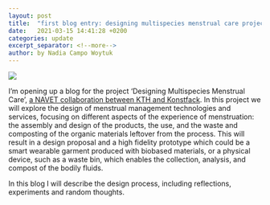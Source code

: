 ```yaml
---
layout: post
title:  "first blog entry: designing multispecies menstrual care project"
date:   2021-03-15 14:41:28 +0200
categories: update
excerpt_separator: <!--more-->
author: by Nadia Campo Woytuk
---
```


![](/menstrual-care-blog/assets/images/pouringblood.jpg)

I’m opening up a blog for the project ‘Designing Multispecies Menstrual Care’, [a NAVET collaboration between KTH and Konstfack](https://www.kth.se/sv/navet/research/projects/designing-multispecies-menstrual-care-1.1040991). In this project we will explore the design of menstrual management technologies and services, focusing on different aspects of the experience of menstruation: the assembly and design of the products, the use, and the waste and composting of the organic materials leftover from the process. <!--more--> This will result in a design proposal and a high fidelity prototype which could be a smart wearable garment produced with biobased materials, or a physical device, such as a waste bin, which enables the collection, analysis, and compost of the bodily fluids. 

In this blog I will describe the design process, including reflections, experiments and random thoughts.